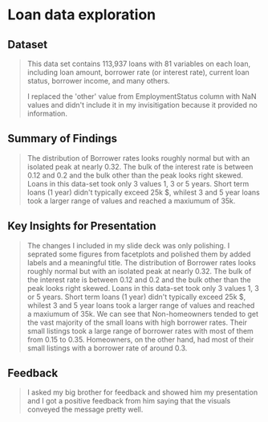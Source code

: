 # Loan data exploration 


## Dataset

> This data set contains 113,937 loans with 81 variables on each loan, including loan amount, borrower rate (or interest rate), current loan status, borrower income, and many others.
> 
> I replaced the 'other' value from EmploymentStatus column with NaN values and didn't include it in my invisitigation because it provided no information.


## Summary of Findings

> The distribution of Borrower rates looks roughly normal but with an isolated peak at nearly 0.32. The bulk of the interest rate is between 0.12 and 0.2 and the bulk other than the peak looks right skewed.
> Loans in this data-set took only 3 values 1, 3 or 5 years. Short term loans (1 year) didn't typically exceed 25k $, whilest 3 and 5 year loans took a larger range of values and reached a maxiumum of 35k.


## Key Insights for Presentation

> The changes I included in my slide deck was only polishing. I seprated some figures from facetplots and polished them by added labels and a meaningful title.
> The distribution of Borrower rates looks roughly normal but with an isolated peak at nearly 0.32. The bulk of the interest rate is between 0.12 and 0.2 and the bulk other than the peak looks right skewed.
> Loans in this data-set took only 3 values 1, 3 or 5 years. Short term loans (1 year) didn't typically exceed 25k $, whilest 3 and 5 year loans took a larger range of values and reached a maxiumum of 35k.
> We can see that Non-homeowners tended to get the vast majority of the small loans with high borrower rates. Their small listings took a large range of borrower rates with most of them from 0.15 to 0.35.
> Homeowners, on the other hand, had most of their small listings with a borrower rate of around 0.3.


## Feedback

> I asked my big brother for feedback and showed him my presentation and I got a positive feedback from him saying that the visuals conveyed the message pretty well.
